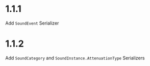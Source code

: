 # 1.1.1
Add `SoundEvent` Serializer
# 1.1.2
Add `SoundCategory` and `SoundInstance.AttenuationType` Serializers